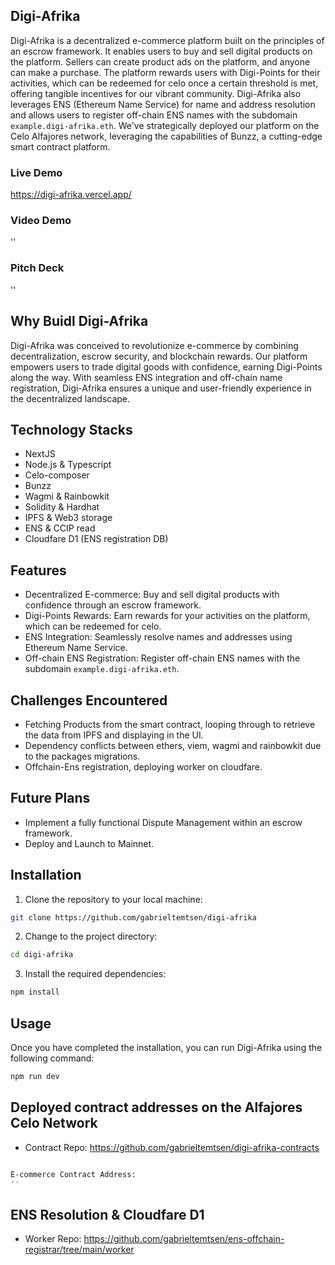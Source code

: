 ## Digi-Afrika

Digi-Afrika is a decentralized e-commerce platform built on the principles of an escrow framework. It enables users to buy and sell digital products on the platform. Sellers can create product ads on the platform, and anyone can make a purchase. The platform rewards users with Digi-Points for their activities, which can be redeemed for celo once a certain threshold is met, offering tangible incentives for our vibrant community. Digi-Afrika also leverages ENS (Ethereum Name Service) for name and address resolution and allows users to register off-chain ENS names with the subdomain `example.digi-afrika.eth`. We've strategically deployed our platform on the Celo Alfajores network, leveraging the capabilities of Bunzz, a cutting-edge smart contract platform.  

### Live Demo
https://digi-afrika.vercel.app/
### Video Demo
''

### Pitch Deck
''


## Why Buidl Digi-Afrika
Digi-Afrika was conceived to revolutionize e-commerce by combining decentralization, escrow security, and blockchain rewards. Our platform empowers users to trade digital goods with confidence, earning Digi-Points along the way. With seamless ENS integration and off-chain name registration, Digi-Afrika ensures a unique and user-friendly experience in the decentralized landscape.

## Technology Stacks
* NextJS
* Node.js & Typescript
* Celo-composer
* Bunzz
* Wagmi & Rainbowkit
* Solidity & Hardhat
* IPFS & Web3 storage
* ENS & CCIP read
* Cloudfare D1 (ENS registration DB)



## Features
* Decentralized E-commerce: Buy and sell digital products with confidence through an escrow framework.
* Digi-Points Rewards: Earn rewards for your activities on the platform, which can be redeemed for celo.
* ENS Integration: Seamlessly resolve names and addresses using Ethereum Name Service.
* Off-chain ENS Registration: Register off-chain ENS names with the subdomain `example.digi-afrika.eth`.


## Challenges Encountered
* Fetching Products from the smart contract, looping through to retrieve the data from IPFS and displaying in the UI.
* Dependency conflicts between ethers, viem, wagmi and rainbowkit due to the packages migrations.
* Offchain-Ens registration, deploying worker on cloudfare.

## Future  Plans
* Implement a fully functional Dispute Management within an escrow framework.
* Deploy and Launch to Mainnet.


## Installation
1. Clone the repository to your local machine: 
```bash
git clone https://github.com/gabrieltemtsen/digi-afrika

```
2. Change to the project directory: 
```bash
cd digi-afrika
```
3. Install the required dependencies: 
```bash
npm install
```
## Usage
Once you have completed the installation, you can run Digi-Afrika using the following 
command: 
```bash
npm run dev
```
## Deployed contract addresses on the Alfajores Celo Network
*  Contract Repo: https://github.com/gabrieltemtsen/digi-afrika-contracts

```bash

E-commerce Contract Address: 
''

```
## ENS Resolution & Cloudfare D1
*  Worker Repo: https://github.com/gabrieltemtsen/ens-offchain-registrar/tree/main/worker

